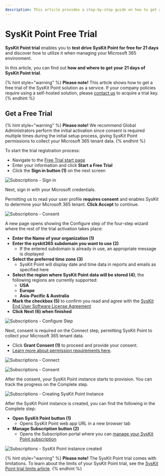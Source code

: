 ```yaml
---
description: This article provides a step-by-step guide on how to get a free 21-day trial of SysKit Point.
---
```


# SysKit Point Free Trial

**SysKit Point trial** enables you to **test drive SysKit Point for free for 21 days** and discover how to utilize it when managing your Microsoft 365 environment. 

In this article, you can find out **how and where to get your 21 days of SysKit Point trial**.

{% hint style="warning" %}
**Please note!**&#x20;
This article shows how to get a free trial of the SysKit Point solution as a service. If your company policies require using a self-hosted solution, please [contact us](https://www.syskit.com/company/contact-us) to acquire a trial key.
{% endhint %}

## Get a Free Trial

{% hint style="warning" %}
**Please note!**&#x20;
We recommend Global Administrators perform the initial activation since consent is required multiple times during the initial setup process, giving SysKit Point permissions to collect your Microsoft 365 tenant data.
{% endhint %}

To start the trial registration process:

* Navigate to the [Free Trial start page](https://www.syskit.com/products/point/free-trial/)
* Enter your information and click **Start a Free Trial**
* Click the **Sign in button (1)** on the next screen

![Subscriptions - Sign in](../.gitbook/assets/free-trial-subscriptions-sign-in.png)

Next, sign in with your Microsoft credentials.

Permitting us to read your user profile **requires consent** and enables SysKit to determine your Microsoft 365 tenant. **Click Accept** to continue. 

![Subscriptions - Consent](../.gitbook/assets/free-trial-subscriptions-read-profile-consent.png)

A new page opens showing the Configure step of the four-step wizard where the rest of the trial activation takes place:

* **Enter the Name of your organization (1)**
* **Enter the syskit365 subdomain you want to use (2)**
  * If the entered subdomain is already in use, an appropriate message is displayed
* **Select the preferred time zone (3)**
  * SysKit Point will display date and time data in reports and emails as specified here
* **Select the region where SysKit Point data will be stored (4)**; the following regions are currently supported:
  * **USA**
  * **Europe**
  * **Asia-Pacific & Australia**
* **Mark the checkbox (5)** to confirm you read and agree with the [SysKit End User Software License Agreement](https://www.syskit.com/wp-content/uploads/2022/10/EULA_SysKit-Point-2022.pdf)
* **Click Next (6) when finished**

![Subscriptions - Configure Step](../.gitbook/assets/free-trial-subscriptions-configure-step.png)

Next, consent is required on the Connect step, permitting SysKit Point to collect your Microsoft 365 tenant data.
* Click **Grant Consent (1)** to proceed and provide your consent.
* [Learn more about permission requirements here](../requirements/permission-requirements.md).

 ![Subscriptions - Connect](../.gitbook/assets/free-trial-subscriptions-connect-step.png)

 ![Subscriptions - Consent](../.gitbook/assets/free-trial-subscriptions-consent.png)

After the consent, your SysKit Point instance starts to provision.
You can track the progress on the Complete step.

![Subscriptions - Creating SysKit Point Instance](../.gitbook/assets/free-trial-subscriptions-complete-step.png)

After the SysKit Point instance is created, you can find the following in the Complete step:

* **Open SysKit Point button (1)**
  * Opens SysKit Point web app URL in a new browser tab
* **Manage Subscription button (2)**
  * Opens the Subscription portal where you can [manage your SysKit Point subscription](syskit-point-subscriptions.md)

![Subscriptions - SysKit Point instance created](../.gitbook/assets/free-trial-subscriptions-complete-point-instance-created.png)

{% hint style="warning" %}
**Please note!**&#x20;
The SysKit Point trial comes with limitations. To learn about the limits of your SysKit Point trial, see the [SysKit Point trial limits article](free-trial-limits.md). 
{% endhint %}